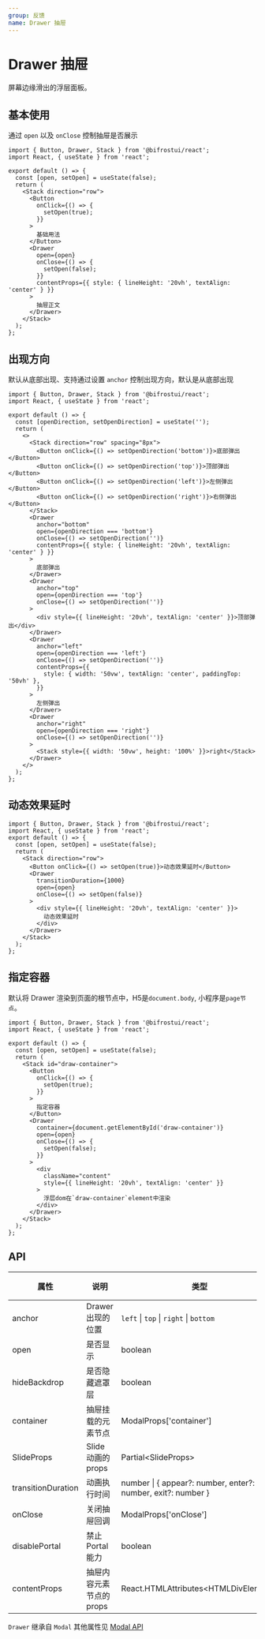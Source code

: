 ```yaml
---
group: 反馈
name: Drawer 抽屉
---
```


# Drawer 抽屉

屏幕边缘滑出的浮层面板。

## 基本使用

通过 `open` 以及 `onClose` 控制抽屉是否展示

```tsx
import { Button, Drawer, Stack } from '@bifrostui/react';
import React, { useState } from 'react';

export default () => {
  const [open, setOpen] = useState(false);
  return (
    <Stack direction="row">
      <Button
        onClick={() => {
          setOpen(true);
        }}
      >
        基础用法
      </Button>
      <Drawer
        open={open}
        onClose={() => {
          setOpen(false);
        }}
        contentProps={{ style: { lineHeight: '20vh', textAlign: 'center' } }}
      >
        抽屉正文
      </Drawer>
    </Stack>
  );
};
```

## 出现方向

默认从底部出现、支持通过设置 `anchor` 控制出现方向，默认是从底部出现

```tsx
import { Button, Drawer, Stack } from '@bifrostui/react';
import React, { useState } from 'react';

export default () => {
  const [openDirection, setOpenDirection] = useState('');
  return (
    <>
      <Stack direction="row" spacing="8px">
        <Button onClick={() => setOpenDirection('bottom')}>底部弹出</Button>
        <Button onClick={() => setOpenDirection('top')}>顶部弹出</Button>
        <Button onClick={() => setOpenDirection('left')}>左侧弹出</Button>
        <Button onClick={() => setOpenDirection('right')}>右侧弹出</Button>
      </Stack>
      <Drawer
        anchor="bottom"
        open={openDirection === 'bottom'}
        onClose={() => setOpenDirection('')}
        contentProps={{ style: { lineHeight: '20vh', textAlign: 'center' } }}
      >
        底部弹出
      </Drawer>
      <Drawer
        anchor="top"
        open={openDirection === 'top'}
        onClose={() => setOpenDirection('')}
      >
        <div style={{ lineHeight: '20vh', textAlign: 'center' }}>顶部弹出</div>
      </Drawer>
      <Drawer
        anchor="left"
        open={openDirection === 'left'}
        onClose={() => setOpenDirection('')}
        contentProps={{
          style: { width: '50vw', textAlign: 'center', paddingTop: '50vh' },
        }}
      >
        左侧弹出
      </Drawer>
      <Drawer
        anchor="right"
        open={openDirection === 'right'}
        onClose={() => setOpenDirection('')}
      >
        <Stack style={{ width: '50vw', height: '100%' }}>right</Stack>
      </Drawer>
    </>
  );
};
```

## 动态效果延时

```tsx
import { Button, Drawer, Stack } from '@bifrostui/react';
import React, { useState } from 'react';
export default () => {
  const [open, setOpen] = useState(false);
  return (
    <Stack direction="row">
      <Button onClick={() => setOpen(true)}>动态效果延时</Button>
      <Drawer
        transitionDuration={1000}
        open={open}
        onClose={() => setOpen(false)}
      >
        <div style={{ lineHeight: '20vh', textAlign: 'center' }}>
          动态效果延时
        </div>
      </Drawer>
    </Stack>
  );
};
```

## 指定容器

默认将 Drawer 渲染到页面的根节点中，H5是`document.body`, 小程序是`page节点`。

```tsx
import { Button, Drawer, Stack } from '@bifrostui/react';
import React, { useState } from 'react';

export default () => {
  const [open, setOpen] = useState(false);
  return (
    <Stack id="draw-container">
      <Button
        onClick={() => {
          setOpen(true);
        }}
      >
        指定容器
      </Button>
      <Drawer
        container={document.getElementById('draw-container')}
        open={open}
        onClose={() => {
          setOpen(false);
        }}
      >
        <div
          className="content"
          style={{ lineHeight: '20vh', textAlign: 'center' }}
        >
          浮层dom在`draw-container`element中渲染
        </div>
      </Drawer>
    </Stack>
  );
};
```

## API

| 属性               | 说明                     | 类型                                                         | 默认值     |
| ------------------ | ------------------------ | ------------------------------------------------------------ | ---------- |
| anchor             | Drawer 出现的位置        | `left` \| `top` \| `right` \| `bottom`                       | `text`     |
| open               | 是否显示                 | boolean                                                      | false      |
| hideBackdrop       | 是否隐藏遮罩层           | boolean                                                      | false      |
| container          | 抽屉挂载的元素节点       | ModalProps['container']                                      | 页面根节点 |
| SlideProps         | Slide 动画的 props       | Partial<SlideProps\>                                         | -          |
| transitionDuration | 动画执行时间             | number \| { appear?: number, enter?: number, exit?: number } | -          |
| onClose            | 关闭抽屉回调             | ModalProps['onClose']                                        | -          |
| disablePortal      | 禁止 Portal能力          | boolean                                                      | false      |
| contentProps       | 抽屉内容元素节点的 props | React.HTMLAttributes<HTMLDivElement\>                        | -          |

`Drawer` 继承自 `Modal` 其他属性见 [Modal API](/cores/modal?#api)
